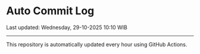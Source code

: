 # Auto Commit Log

Last updated: Wednesday, 29-10-2025 10:10 WIB

---

This repository is automatically updated every hour using GitHub Actions.
